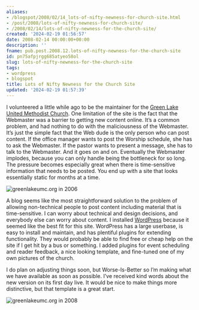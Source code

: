 ```yaml
---
aliases:
- /blogspot/2008/02/14_lots-of-nifty-newness-for-church-site.html
- /post/2008/lots-of-nifty-newness-for-church-site/
- /2008/02/14/lots-of-nifty-newness-for-the-church-site/
created: '2024-02-19 01:56:57'
date: 2008-02-14 00:00:00+00:00
description: ''
fname: pub.post.2008.12.lots-of-nifty-newness-for-the-church-site
id: pn75afpjrgg685atyeo58ol
slug: lots-of-nifty-newness-for-the-church-site
tags:
- wordpress
- blogspot
title: Lots of Nifty Newness for the Church Site
updated: '2024-02-19 01:57:39'
---
```


I volunteered a little while ago to be the maintainer for the [Green Lake United Methodist Church](https://greenlakeumc.org). One limitation of the site is the fact that the Webmaster was a barrier to getting new content online. It’s a common problem, and had nothing to do with the maliciousness of the Webmaster. It’s just the simple fact that the Web dude is the only person who can post content. If the office manager wants to post the Worship schedule, she has to ask the Webmaster. If the pastor wants to present a message, she has to talk to the Webmaster. And it goes on and on. Eventually the Webmaster implodes, because you can only handle being the bottleneck for so long. The pressure becomes especially great when there is time-sensitive information that needs to be posted. You end up with a site that looks essentially static for months at a time.

![greenlakeumc.org in 2006](assets/img/2008/glumc-org-01.png)

A blog seems like the most straightforward solution to the problem of allowing non-technical people to post content including material that is time-sensitive. I can worry about technical and design decisions, and everybody else can worry about content. I installed [WordPress](http://wordpress.org) because it seemed like the best fit for this site. WordPress has a large userbase, is easy to install and maintain, and has plentiful plugins for extending functionality. They would probably be able to find free or cheap help on the site if I get hit by a bus or something. I added plugins for event scheduling and reader feedback, a nice looking template, and fine-tuned one of my own pictures of the church.

I do plan on adjusting things soon, but Worse-Is-Better so I’m making what we have available as soon as possible. I’ve received kind words about the new version on its first day live. It would be nice to make things more distinctive, but that template is a great start.

![greenlakeumc.org in 2008](assets/img/2008/glumc-org-02.png)